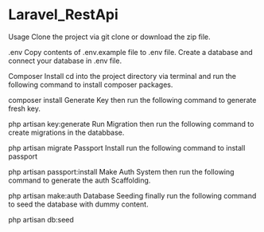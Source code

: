 # Laravel_RestApi

Usage
Clone the project via git clone or download the zip file.

.env
Copy contents of .env.example file to .env file. Create a database and connect your database in .env file.

Composer Install
cd into the project directory via terminal and run the following command to install composer packages.

composer install
Generate Key
then run the following command to generate fresh key.

php artisan key:generate
Run Migration
then run the following command to create migrations in the databbase.

php artisan migrate
Passport Install
run the following command to install passport

php artisan passport:install
Make Auth System
then run the following command to generate the auth Scaffolding.

php artisan make:auth
Database Seeding
finally run the following command to seed the database with dummy content.

php artisan db:seed
